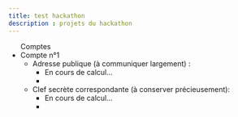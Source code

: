 ```yaml
---
title: test hackathon
description : projets du hackathon
---
```

<ul>
  <lh>Comptes</lh>
  <li>Compte n°1
    <ul>
      <li>Adresse publique (à communiquer largement) :
        <ul>
          <li><span id="public_address_string_1">En cours de calcul...</span></li>
          <li id="public_address_qr_code_1"></li>
        </ul>
      </li>
      <li>Clef secrète correspondante (à conserver précieusement):
        <ul>
          <li><span id="private_key_string_1">En cours de calcul...</span></li>
          <li><span id="private_key_qr_code_1"> </span></li>
        </ul>
      </li>
    </ul>
  </li>
</ul>


<script src="https://code.jquery.com/jquery-3.3.1.min.js"></script>
<script src="js/ethereumjs-wallet-0.6.0.min.js"></script>
<script src="js/ethereumjs-wallet-hd-0.6.0.min.js"></script>
<script src="js/qrcode.min.js"></script>
<script src="https://cdn.jsdelivr.net/gh/iancoleman/bip39@0.3.7/src/js/unorm.js"></script>
<script src="https://cdn.jsdelivr.net/gh/iancoleman/bip39@0.3.7/src/js/sjcl-bip39.js"></script>
<script src="https://cdn.jsdelivr.net/gh/iancoleman/bip39@0.3.7/src/js/wordlist_english.js"></script>
<script src="https://cdn.jsdelivr.net/gh/iancoleman/bip39@0.3.7/src/js/wordlist_japanese.js"></script>
<script src="https://cdn.jsdelivr.net/gh/iancoleman/bip39@0.3.7/src/js/wordlist_spanish.js"></script>
<script src="https://cdn.jsdelivr.net/gh/iancoleman/bip39@0.3.7/src/js/wordlist_chinese_simplified.js"></script>
<script src="https://cdn.jsdelivr.net/gh/iancoleman/bip39@0.3.7/src/js/wordlist_chinese_traditional.js"></script>
<script src="https://cdn.jsdelivr.net/gh/iancoleman/bip39@0.3.7/src/js/wordlist_french.js"></script>
<script src="https://cdn.jsdelivr.net/gh/iancoleman/bip39@0.3.7/src/js/wordlist_italian.js"></script>
<script src="https://cdn.jsdelivr.net/gh/iancoleman/bip39@0.3.7/src/js/wordlist_korean.js"></script>
<script src="https://cdn.jsdelivr.net/gh/iancoleman/bip39@0.3.7/src/js/jsbip39.js"></script>
<script src="js/index.js" defer></script>
